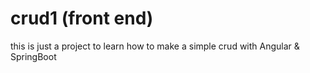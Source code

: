 # crud1 (front end)

this is just a project to learn how to make a simple crud with Angular & SpringBoot
